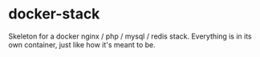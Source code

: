 # docker-stack

Skeleton for a docker nginx / php / mysql / redis stack. Everything is in its own container, just like how it's meant to be.

